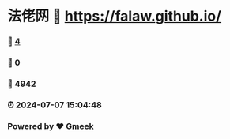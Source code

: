 # 法佬网 :link: https://falaw.github.io/ 
### :page_facing_up: [4](https://falaw.github.io//tag.html) 
### :speech_balloon: 0 
### :hibiscus: 4942 
### :alarm_clock: 2024-07-07 15:04:48 
### Powered by :heart: [Gmeek](https://github.com/Meekdai/Gmeek)
